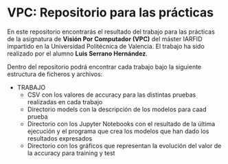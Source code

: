 # VPC: Repositorio para las prácticas

En este repositorio encontrarás el resultado del trabajo para las prácticas de la asignatura de **Visión Por Computador (VPC)** del máster IARFID impartido en la Universidad Politécnica de Valencia. El trabajo ha sido realizado por el alumno **Luis Serrano Hernández**.

Dentro del repositorio podrá encontrar cada trabajo bajo la siguiente estructura de ficheros y archivos:

* TRABAJO
  * CSV con los valores de accuracy para las distintas pruebas realizadas en cada trabajo
  * Directorio models con la descripción de los modelos para caad prueba
  * Directorio con los Jupyter Notebooks con el resultado de la última ejecución y el programa que crea los modelos que han dado los resultados expresados
  * Directorio con los gráficos que representan la evolución del valor de la accuracy para training y test
